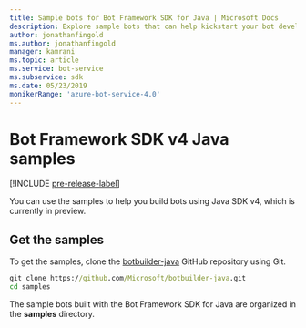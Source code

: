 ```yaml
---
title: Sample bots for Bot Framework SDK for Java | Microsoft Docs
description: Explore sample bots that can help kickstart your bot development with the Bot Framework SDK for Java.
author: jonathanfingold
ms.author: jonathanfingold
manager: kamrani
ms.topic: article
ms.service: bot-service
ms.subservice: sdk
ms.date: 05/23/2019
monikerRange: 'azure-bot-service-4.0' 
---
```


# Bot Framework SDK v4 Java samples
[!INCLUDE [pre-release-label](../includes/pre-release-label.md)]

You can use the samples to help you build bots using Java SDK v4, which is currently in preview.

## Get the samples
To get the samples, clone the [botbuilder-java](https://github.com/Microsoft/botbuilder-java) GitHub repository using Git.

```cmd
git clone https://github.com/Microsoft/botbuilder-java.git
cd samples
```
The sample bots built with the Bot Framework SDK for Java are organized in the **samples** directory.
